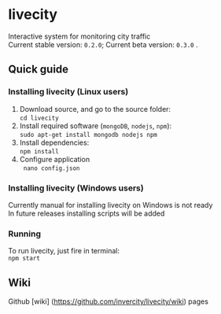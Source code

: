 # livecity  
Interactive system for monitoring city traffic  
Current stable version: ```0.2.0```;
Current beta version: ```0.3.0```  .

## Quick guide
### Installing livecity (Linux users)

1. Download source, and go to the source folder:  
```cd livecity```
2. Install required software (```mongoDB```, ```nodejs```, ```npm```):  
```sudo apt-get install mongodb nodejs npm```
3. Install dependencies:  
```npm install```
4. Configure application  
``` nano config.json```

### Installing livecity (Windows users)

Currently manual for installing livecity on Windows is not ready  
In future releases installing scripts will be added

### Running

To run livecity, just fire in terminal:  
```npm start```  

## Wiki

Github [wiki] (https://github.com/invercity/livecity/wiki) pages





